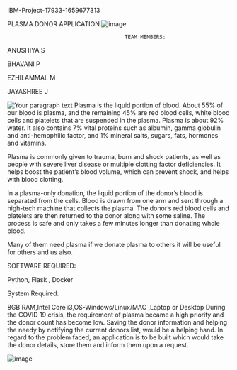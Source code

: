  IBM-Project-17933-1659677313 
 
PLASMA DONOR APPLICATION  ![image](https://user-images.githubusercontent.com/104589597/202521855-edf6d3af-3483-4b72-94e0-9e9ceff98790.png)
                                                           
                                         TEAM MEMBERS:    
 

ANUSHIYA S

BHAVANI P

EZHILAMMAL M

JAYASHREE J
                                     
 
![Your paragraph text](https://user-images.githubusercontent.com/104589597/202517423-ffa48706-a058-40b3-aae0-39c1394bf92c.jpg)
Plasma is the liquid portion of blood. About 55% of our blood is plasma, 
and the remaining 45% are red blood cells, white blood cells and platelets that are suspended in the plasma.
Plasma is about 92% water. It also contains 7% vital proteins such as albumin, 
gamma globulin and anti-hemophilic factor, and 1% mineral salts, sugars, fats, hormones and vitamins.

Plasma is commonly given to trauma, burn and shock patients, 
as well as people with severe liver disease or multiple clotting factor deficiencies.
It helps boost the patient’s blood volume, which can prevent shock, 
and helps with blood clotting.

In a plasma-only donation, the liquid portion of the donor’s blood is separated from the cells. 
Blood is drawn from one arm and sent through a high-tech machine that collects the plasma.
The donor’s red blood cells and platelets are then returned to the donor along with some saline.
The process is safe and only takes a few minutes longer than donating whole blood.

Many of them need plasma if we donate plasma to others it will be useful for others and us also.

SOFTWARE REQUIRED:

Python, Flask , Docker

System Required:

8GB RAM,Intel Core i3,OS-Windows/Linux/MAC ,Laptop or Desktop
During the COVID 19 crisis, the requirement of plasma became a high priority and the donor count has become low.
Saving the donor information and helping the needy by notifying the current donors list, would be a helping hand. 
In regard to the problem faced, an application is to be built which would take the donor details,
store them and inform them upon a request.

![image](https://user-images.githubusercontent.com/104589597/202524314-9245c9db-a16e-4d1f-99dd-d247cc095159.png)




